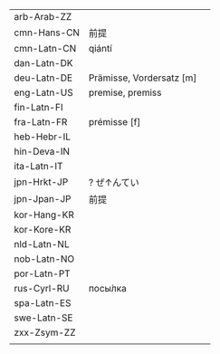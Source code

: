 | | | |
|-|-|-|
| arb-Arab-ZZ |  |  |
| cmn-Hans-CN | 前提 |  |
| cmn-Latn-CN | qiántí |  |
| dan-Latn-DK |  |  |
| deu-Latn-DE | Prämisse, Vordersatz [m] |  |
| eng-Latn-US | premise, premiss |  |
| fin-Latn-FI |  |  |
| fra-Latn-FR | prémisse [f] |  |
| heb-Hebr-IL |  |  |
| hin-Deva-IN |  |  |
| ita-Latn-IT |  |  |
| jpn-Hrkt-JP | ? ぜ↑んてい |  |
| jpn-Jpan-JP | 前提 |  |
| kor-Hang-KR |  |  |
| kor-Kore-KR |  |  |
| nld-Latn-NL |  |  |
| nob-Latn-NO |  |  |
| por-Latn-PT |  |  |
| rus-Cyrl-RU | посы́лка |  |
| spa-Latn-ES |  |  |
| swe-Latn-SE |  |  |
| zxx-Zsym-ZZ |  |  |
|  |  |  |

